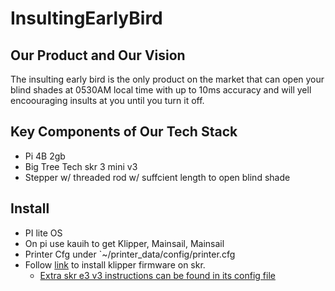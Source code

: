 # InsultingEarlyBird

## Our Product and Our Vision
The insulting early bird is the only product on the market that can open your blind shades at 0530AM local time with up to 10ms accuracy and will yell encoouraging insults at you until you turn it off.

## Key Components of Our Tech Stack

* Pi 4B 2gb
* Big Tree Tech skr 3 mini v3
* Stepper w/ threaded rod w/ suffcient length to open blind shade

## Install
* PI lite OS
* On pi use kauih to get Klipper, Mainsail, Mainsail
* Printer Cfg under `~/printer_data/config/printer.cfg
* Follow [link](https://www.klipper3d.org/Installation.html) to install klipper firmware on skr.
  * [Extra skr e3 v3 instructions can be found in its config file](https://github.com/bigtreetech/BIGTREETECH-SKR-mini-E3/blob/master/firmware/V3.0/Klipper/SKR-mini-E3-V3.0-klipper.cfg)
